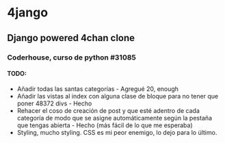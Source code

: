 # 4jango
## Django powered 4chan clone
### Coderhouse, curso de python #31085

#### TODO:
* Añadir todas las santas categorías - Agregué 20, enough
* Añadir las vistas al index con alguna clase de bloque para no tener que poner 48372 divs - Hecho
* Rehacer el coso de creación de post y que esté adentro de cada categoría de modo que se asigne automáticamente según la pestaña que tengas abierta - Hecho (más fácil de lo que me esperaba)
* Styling, mucho styling. CSS es mi peor enemigo, lo dejo para lo último.
